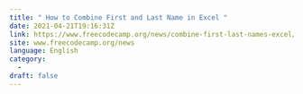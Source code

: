 ```yaml
---
title: " How to Combine First and Last Name in Excel "
date: 2021-04-21T19:16:31Z
link: https://www.freecodecamp.org/news/combine-first-last-names-excel/?utm_medium=RSS&utm_source=news.12bit.vn
site: www.freecodecamp.org/news
language: English
category:
  -   
draft: false
---
```

